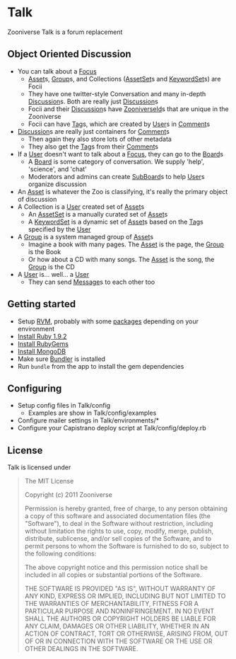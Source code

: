 # Talk
Zooniverse Talk is a forum replacement

## Object Oriented Discussion
- You can talk about a [Focus](Focus.html)
  - [Asset](Asset.html)s, [Group](Group.html)s, and Collections ([AssetSet](AssetSet.html)s and [KeywordSet](KeywordSet.html)s) are Focii
  - They have one twitter-style Conversation and many in-depth [Discussion](Discussion.html)s.  Both are really just [Discussion](Discussion.html)s
  - Focii and their [Discussion](Discussion.html)s have [ZooniverseId](ZooniverseId.html)s that are unique in the Zooniverse
  - Focii can have [Tag](Tag.html)s, which are created by [User](User.html)s in [Comment](Comment.html)s
- [Discussion](Discussion.html)s are really just containers for [Comment](Comment.html)s
  - Then again they also store lots of other metadata
  - They also get the [Tag](Tag.html)s from their [Comment](Comment.html)s
- If a [User](User.html) doesn't want to talk about a [Focus](Focus.html), they can go to the [Board](Board.html)s
  - A [Board](Board.html) is some category of conversation.  We supply 'help', 'science', and 'chat'
  - Moderators and admins can create [SubBoard](SubBoard.html)s to help [User](User.html)s organize discussion
- An [Asset](Asset.html) is whatever the Zoo is classifying, it's really the primary object of discussion
- A Collection is a [User](User.html) created set of [Asset](Asset.html)s
  - An [AssetSet](AssetSet.html) is a manually curated set of [Asset](Asset.html)s
  - A [KeywordSet](KeywordSet.html) is a dynamic set of [Asset](Asset.html)s based on the [Tag](Tag.html)s specified by the [User](User.html)
- A [Group](Group.html) is a system managed group of [Asset](Asset.html)s
  - Imagine a book with many pages.  The [Asset](Asset.html) is the page, the [Group](Group.html) is the Book
  - Or how about a CD with many songs.  The [Asset](Asset.html) is the song, the [Group](Group.html) is the CD
- A [User](User.html) is... well... a [User](User.html)
  - They can send [Message](Message.html)s to each other too

## Getting started
- Setup [RVM](https://rvm.beginrescueend.com/), probably with some [packages](https://rvm.beginrescueend.com/packages/) depending on your environment
- [Install Ruby 1.9.2](https://rvm.beginrescueend.com/rubies/installing/)
- [Install RubyGems](http://rubygems.org/pages/download)
- [Install MongoDB](http://www.mongodb.org/display/DOCS/Quickstart)
- Make sure [Bundler](http://rubygems.org/gems/bundler) is installed
- Run `bundle` from the app to install the gem dependencies

## Configuring
- Setup config files in Talk/config
  - Examples are show in Talk/config/examples
- Configure mailer settings in Talk/environments/*
- Configure your Capistrano deploy script at Talk/config/deploy.rb

## License
Talk is licensed under
> The MIT License
> 
> Copyright (c) 2011 Zooniverse
> 
> Permission is hereby granted, free of charge, to any person obtaining a copy
> of this software and associated documentation files (the "Software"), to deal
> in the Software without restriction, including without limitation the rights
> to use, copy, modify, merge, publish, distribute, sublicense, and/or sell
> copies of the Software, and to permit persons to whom the Software is
> furnished to do so, subject to the following conditions:
> 
> The above copyright notice and this permission notice shall be included in
> all copies or substantial portions of the Software.
> 
> THE SOFTWARE IS PROVIDED "AS IS", WITHOUT WARRANTY OF ANY KIND, EXPRESS OR
> IMPLIED, INCLUDING BUT NOT LIMITED TO THE WARRANTIES OF MERCHANTABILITY,
> FITNESS FOR A PARTICULAR PURPOSE AND NONINFRINGEMENT. IN NO EVENT SHALL THE
> AUTHORS OR COPYRIGHT HOLDERS BE LIABLE FOR ANY CLAIM, DAMAGES OR OTHER
> LIABILITY, WHETHER IN AN ACTION OF CONTRACT, TORT OR OTHERWISE, ARISING FROM,
> OUT OF OR IN CONNECTION WITH THE SOFTWARE OR THE USE OR OTHER DEALINGS IN
> THE SOFTWARE.